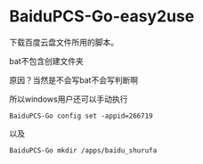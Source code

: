 # BaiduPCS-Go-easy2use
下载百度云盘文件所用的脚本。

bat不包含创建文件夹

原因？当然是不会写bat不会写判断啊

所以windows用户还可以手动执行

`BaiduPCS-Go config set -appid=266719`

以及

`BaiduPCS-Go mkdir /apps/baidu_shurufa`
